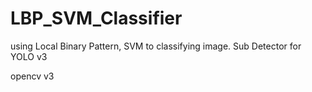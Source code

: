 # LBP_SVM_Classifier
using Local Binary Pattern, SVM to classifying image. Sub Detector for YOLO v3

opencv v3
